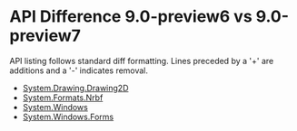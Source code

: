# API Difference 9.0-preview6 vs 9.0-preview7

API listing follows standard diff formatting.
Lines preceded by a '+' are additions and a '-' indicates removal.

* [System.Drawing.Drawing2D](9.0-preview7_System.Drawing.Drawing2D.md)
* [System.Formats.Nrbf](9.0-preview7_System.Formats.Nrbf.md)
* [System.Windows](9.0-preview7_System.Windows.md)
* [System.Windows.Forms](9.0-preview7_System.Windows.Forms.md)
